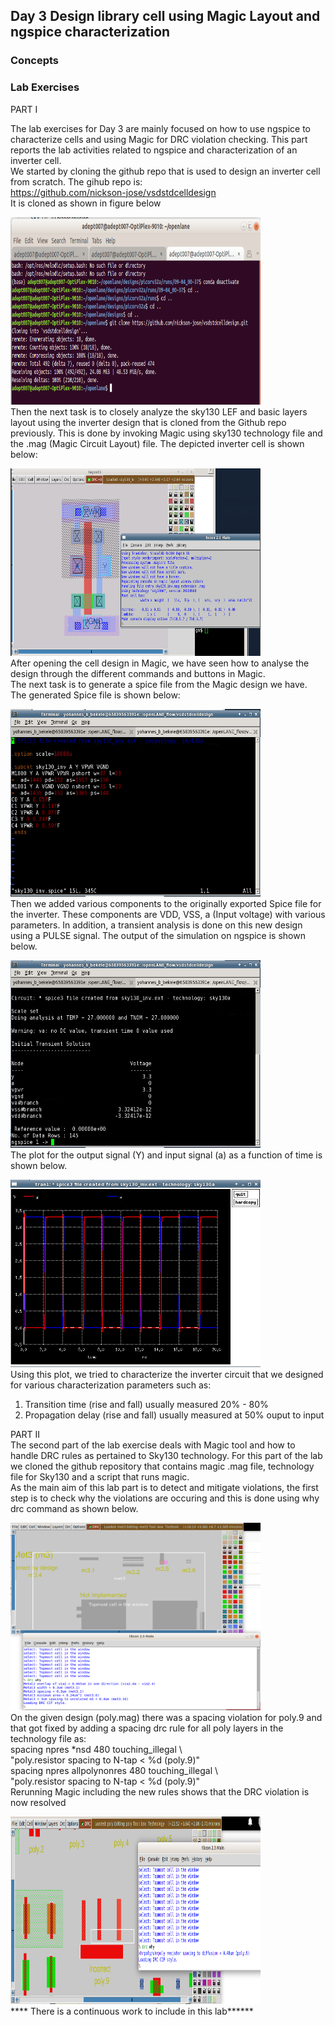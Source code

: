 ## Day 3 Design library cell using Magic Layout and ngspice characterization
### Concepts
### Lab Exercises
PART I <br />

The lab exercises for Day 3 are mainly focused on how to use ngspice to characterize cells and using Magic for DRC violation checking. This part reports the lab activities related to ngspice and characterization of an inverter cell.<br />
We started by cloning the github repo that is used to design an inverter cell from scratch. The gihub repo is:<br />
https://github.com/nickson-jose/vsdstdcelldesign <br />
It is cloned as shown in figure below 
<p align="left">
  <a href="https://github.com/ybbekele/OpenLANE-Sky130-Workshop/blob/main/Images/cloning%20vsdstdcelldesign.png">
    <img src="https://github.com/ybbekele/OpenLANE-Sky130-Workshop/blob/main/Images/cloning%20vsdstdcelldesign.png" alt="Logo" width="400" height="300">
    </a>
<br />
Then the next task is to closely analyze the sky130 LEF and basic layers layout using the inverter design that is cloned from the Github repo previously. This is done by invoking Magic using sky130 technology file and the .mag (Magic Circuit Layout) file. The depicted inverter cell is shown below:<br />
  <p align="left">
  <a href="https://github.com/ybbekele/OpenLANE-Sky130-Workshop/blob/main/Images/Inverter%20after%20invoking%20magic1.png">
    <img src="https://github.com/ybbekele/OpenLANE-Sky130-Workshop/blob/main/Images/Inverter%20after%20invoking%20magic1.png" alt="Logo" width="400" height="300">
    </a>
<br />
After opening the cell design in Magic, we have seen how to analyse the design through the different commands and buttons in Magic.<br /> 
The next task is to generate a spice file from the Magic design we have. The generated Spice file is shown below:<br />
 <p align="left">
  <a href="https://github.com/ybbekele/OpenLANE-Sky130-Workshop/blob/main/Images/extracted%20spice%20file%20from%20magic.png">
    <img src="https://github.com/ybbekele/OpenLANE-Sky130-Workshop/blob/main/Images/extracted%20spice%20file%20from%20magic.png" alt="Logo" width="400" height="300">
    </a>
<br />
 Then we added various components to the originally exported Spice file for the inverter. These components are VDD, VSS, a (Input voltage) with various parameters. In addition, a transient analysis is done on this new design using a PULSE signal. The output of the simulation on ngspice is shown below.<br />
 <p align="left">
  <a href="https://github.com/ybbekele/OpenLANE-Sky130-Workshop/blob/main/Images/ngspice%20simulation%20of%20inverter.png">
    <img src="https://github.com/ybbekele/OpenLANE-Sky130-Workshop/blob/main/Images/ngspice%20simulation%20of%20inverter.png" alt="Logo" width="400" height="300">
    </a>
<br />
The plot for the output signal (Y) and input signal (a) as a function of time is shown below. <br />
 <p align="left">
  <a href="https://github.com/ybbekele/OpenLANE-Sky130-Workshop/blob/main/Images/ngspice%20plot%20for%20inverter.png">
    <img src="https://github.com/ybbekele/OpenLANE-Sky130-Workshop/blob/main/Images/ngspice%20plot%20for%20inverter.png" alt="Logo" width="400" height="300">
    </a>
<br />
Using this plot, we tried to characterize the inverter circuit that we designed for various characterization parameters such as: <br />
   
   1. Transition time (rise and fall) usually measured 20% - 80% <br />
   2. Propagation delay (rise and fall) usually measured at 50% ouput to input <br />

   
PART II <br />
The second part of the lab exercise deals with Magic tool and how to handle DRC rules as pertained to Sky130 technology. For this part of the lab we cloned the github repository that contains magic .mag file, technology file for Sky130 and a script that runs magic. <br />
As the main aim of this lab part is to detect and mitigate violations, the first step is to check why the violations are occuring and this is done using why drc command as shown below.<br />
 <p align="left">
  <a href="https://github.com/ybbekele/OpenLANE-Sky130-Workshop/blob/main/Images/DRC%20why.png">
    <img src="https://github.com/ybbekele/OpenLANE-Sky130-Workshop/blob/main/Images/DRC%20why.png" alt="Logo" width="400" height="300">
    </a>
<br />
 On the given design (poly.mag) there was a spacing violation for poly.9 and that got fixed by adding a spacing drc rule for all poly layers in the technology file as: <br />
  spacing npres *nsd 480 touching_illegal \ <br/>
	"poly.resistor spacing to N-tap < %d (poly.9)" <br/>
 spacing npres allpolynonres 480 touching_illegal \ <br/>
	"poly.resistor spacing to N-tap < %d (poly.9)" <br/>
Rerunning Magic including the new rules shows that the DRC violation is now resolved<br/>
<p align="left">
  <a href="https://github.com/ybbekele/OpenLANE-Sky130-Workshop/blob/main/Images/fixed%20drc%20on%20ploy%209.png">
    <img src="https://github.com/ybbekele/OpenLANE-Sky130-Workshop/blob/main/Images/fixed%20drc%20on%20ploy%209.png" alt="Logo" width="400" height="300">
    </a>
<br />
**** There is a continuous work to include in this lab******
